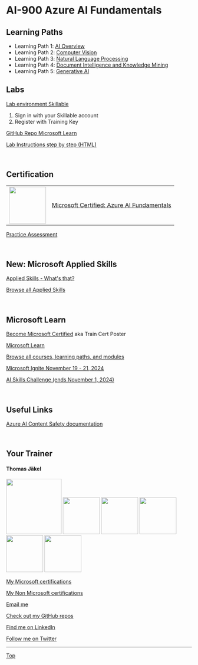 [LP1]: https://learn.microsoft.com/en-us/training/paths/get-started-with-artificial-intelligence-on-azure/
[LP2]: https://learn.microsoft.com/en-us/training/paths/explore-computer-vision-microsoft-azure/
[LP3]: https://learn.microsoft.com/en-us/training/paths/explore-natural-language-processing/
[LP4]: https://learn.microsoft.com/en-us/training/paths/document-intelligence-knowledge-mining/
[LP5]: https://learn.microsoft.com/en-us/training/paths/introduction-generative-ai/

# AI-900 Azure AI Fundamentals

## Learning Paths

- Learning Path 1️: [AI Overview][LP1]
- Learning Path 2️: [Computer Vision][LP2]
- Learning Path 3️: [Natural Language Processing][LP3]
- Learning Path 4️: [Document Intelligence and Knowledge Mining][LP4]
- Learning Path 5️: [Generative AI][LP5]


## Labs

[Lab environment Skillable](https://brainymotion.learnondemand.net) 

1. Sign in with your Skillable account 
2. Register with Training Key

<!--[Go Deploy](https://lms.godeploy.it) -->

[GitHub Repo Microsoft Learn](https://github.com/MicrosoftLearning/mslearn-ai-fundamentals)

[Lab Instructions step by step (HTML)](https://microsoftlearning.github.io/mslearn-ai-fundamentals/)

<br>

## Certification

|   |   |
| - | - |
|<img src="https://download69118.blob.core.windows.net/anon/microsoft-certified-fundamentals-badge.svg" width="100"/>|[Microsoft Certified: Azure AI Fundamentals](https://learn.microsoft.com/en-us/credentials/certifications/azure-ai-fundamentals/)|


[Practice Assessment](https://learn.microsoft.com/en-us/credentials/certifications/exams/ai-900/practice/assessment?assessment-type=practice&assessmentId=26)

<br>


## New: Microsoft Applied Skills

[Applied Skills - What's that?](https://learn.microsoft.com/en-us/credentials/)

[Browse all Applied Skills](https://learn.microsoft.com/en-us/credentials/browse/?credential_types=applied%20skills)

<br>


## Microsoft Learn

[Become Microsoft Certified](https://aka.ms/traincertposter) aka Train Cert Poster

[Microsoft Learn](https://learn.microsoft.com)

[Browse all courses, learning paths, and modules](https://learn.microsoft.com/en-us/training/browse/)

[Microsoft Ignite November 19 - 21, 2024](https://ignite.microsoft.com/en-US/home)

[AI Skills Challenge (ends November 1, 2024)](https://learn.microsoft.com/en-us/training/topics/event-challenges?tabs=azure-ai)

<br>



## Useful Links

[Azure AI Content Safety documentation](https://learn.microsoft.com/en-us/azure/ai-services/content-safety/)



<br>

##  Your Trainer
#### Thomas Jäkel

<img src="https://download69118.blob.core.windows.net/anon/Profilbild.jpg" width="150">
<img src="https://download69118.blob.core.windows.net/anon/Standard MCT Badge Large.png" width=100>
<a href="https://www.credly.com/badges/72439d56-7895-4b92-84bd-fec12c84fd18/public_url"><img src="https://download69118.blob.core.windows.net/anon/mcse-cloud-platform-and-infrastructure-certified-2016.png" width="100"></a>
<a href="https://learn.microsoft.com/api/credentials/share/en-us/tjaekel/A8E4CC3EAA93F4C2?sharingId=EBAFABC36CF6EBDC"><img src="https://download69118.blob.core.windows.net/anon/microsoft-certified-azure-solutions-architect-expert.png" width=100></a>
<a href="https://https://www.credly.com/badges/8ef5f8fb-6b84-4223-add8-4938096c67b2"><img src="https://download69118.blob.core.windows.net/anon/aws-certified-solutions-architect-associate.png" width=100></a>
<a href="https://www.credly.com/badges/7f2c6c3e-d3e3-4e32-9299-adf3278948a3/public_url"><img src="https://download69118.blob.core.windows.net/anon/instructor-recognition-1-000-students-reached.png" width="100"/></a>

[My Microsoft certifications](https://learn.microsoft.com/en-us/users/tjaekel/transcript/d4yjrcx32nome0r)

[My Non Microsoft certifications](https://www.credly.com/users/thomas-jakel)

[Email me](mailto:thomas.jaekel@brainymotion.de)

[Check out my GitHub repos](https://github.com/www42)

[Find me on LinkedIn](https://linkedin.com/in/tjkkll)

[Follow me on Twitter](https://twitter.com/tjkkll)


---

[Top](#ai-900-azure-ai-fundamentals)